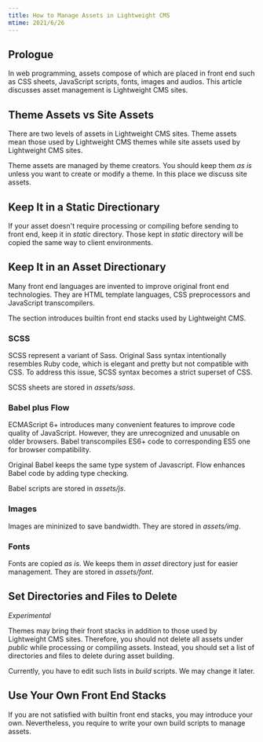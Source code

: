 ```yaml
---
title: How to Manage Assets in Lightweight CMS
mtime: 2021/6/26
---
```


## Prologue

In web programming, assets compose of which are placed in front end such as CSS sheets, JavaScript scripts, fonts, images and audios. This article discusses asset management is Lightweight CMS sites.

## Theme Assets vs Site Assets

There are two levels of assets in Lightweight CMS sites. Theme assets mean those used by Lightweight CMS themes while site assets used by Lightweight CMS sites.

Theme assets are managed by theme creators. You should keep them *as is* unless you want to create or modify a theme. In this place we discuss site assets.

## Keep It in a Static Directionary

If your asset doesn't require processing or compiling before sending to front end, keep it in *static* directory. Those kept in *static* directory will be copied the same way to client environments.

## Keep It in an Asset Directionary

Many front end languages are invented to improve original front end technologies. They are HTML template languages, CSS preprocessors and JavaScript transcompilers.

The section introduces builtin front end stacks used by Lightweight CMS.

### SCSS

SCSS represent a variant of Sass. Original Sass syntax intentionally resembles Ruby code, which is elegant and pretty but not compatible with CSS. To address this issue, SCSS syntax becomes a strict superset of CSS.

SCSS sheets are stored in *assets/sass*.

### Babel plus Flow

ECMAScript 6+ introduces many convenient features to improve code quality of JavaScript. However, they are unrecognized and unusable on older browsers. Babel transcompiles ES6+ code to corresponding ES5 one for browser compatibility.

Original Babel keeps the same type system of Javascript. Flow enhances Babel code by adding type checking.

Babel scripts are stored in *assets/js*.

### Images

Images are mininized to save bandwidth. They are stored in *assets/img*.

### Fonts

Fonts are copied *as is*. We keeps them in *asset* directory just for easier management. They are stored in *assets/font*.

## Set Directories and Files to Delete

*Experimental*

Themes may bring their front stacks in addition to those used by Lightweight CMS sites. Therefore, you should not delete all assets under *public* while processing or compiling assets. Instead, you should set a list of directories and files to delete during asset building.

Currently, you have to edit such lists in *build* scripts. We may change it later.

## Use Your Own Front End Stacks

If you are not satisfied with builtin front end stacks, you may introduce your own. Nevertheless, you require to write your own build scripts to manage assets.
